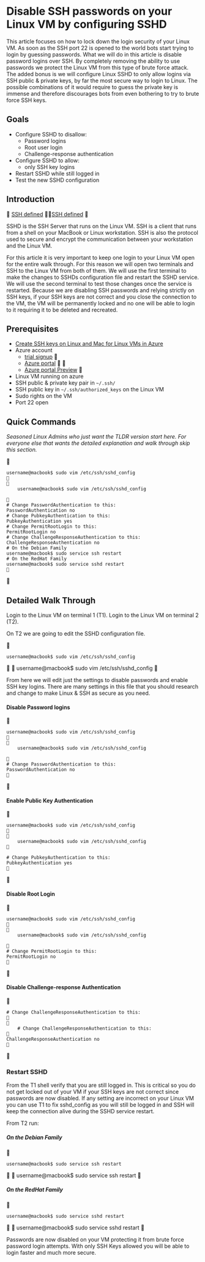 <properties
	pageTitle="Disable SSH passwords on your Linux VM by configuring SSHD | Azure"
	description="Secure your Linux VM on Azure by disabling password logins for SSH."
	services="virtual-machines-linux"
	documentationCenter=""
	authors="vlivech"
	manager="timlt"
	editor=""
	tags="" />

<tags
	ms.service="virtual-machines-linux"
	ms.workload="infrastructure-services"
	ms.tgt_pltfrm="vm-linux"
	ms.devlang="na"
	ms.topic="article"
	ms.date="08/26/2016"
	wacn.date=""
	ms.author="v-livech"/>

# Disable SSH passwords on your Linux VM by configuring SSHD

This article focuses on how to lock down the login security of your Linux VM.  As soon as the SSH port 22 is opened to the world bots start trying to login by guessing passwords.  What we will do in this article is disable password logins over SSH.  By completely removing the ability to use passwords we protect the Linux VM from this type of brute force attack.  The added bonus is we will configure Linux SSHD to only allow logins via SSH public & private keys, by far the most secure way to login to Linux.  The possible combinations of it would require to guess the private key is immense and therefore discourages bots from even bothering to try to brute force SSH keys.


## Goals

- Configure SSHD to disallow:
  - Password logins
  - Root user login
  - Challenge-response authentication
- Configure SSHD to allow:
  - only SSH key logins
- Restart SSHD while still logged in
- Test the new SSHD configuration

## Introduction


[SSH defined](https://en.wikipedia.org/wiki/Secure_Shell)


[SSH defined](https://zh.wikipedia.org/wiki/Secure_Shell)


SSHD is the SSH Server that runs on the Linux VM.  SSH is a client that runs from a shell on your MacBook or Linux workstation.  SSH is also the protocol used to secure and encrypt the communication between your workstation and the Linux VM.

For this article it is very important to keep one login to your Linux VM open for the entire walk through.  For this reason we will open two terminals and SSH to the Linux VM from both of them.  We will use the first terminal to make the changes to SSHDs configuration file and restart the SSHD service.  We will use the second terminal to test those changes once the service is restarted.  Because we are disabling SSH passwords and relying strictly on SSH keys, if your SSH keys are not correct and you close the connection to the VM, the VM will be permanently locked and no one will be able to login to it requiring it to be deleted and recreated.

## Prerequisites

- [Create SSH keys on Linux and Mac for Linux VMs in Azure](/documentation/articles/virtual-machines-linux-mac-create-ssh-keys/)
- Azure account
  - [trial signup](/pricing/1rmb-trial/)

  - [Azure portal](http://portal.azure.cn)


  - [Azure portal Preview](http://portal.azure.cn)

- Linux VM running on azure
- SSH public & private key pair in `~/.ssh/`
- SSH public key in `~/.ssh/authorized_keys` on the Linux VM
- Sudo rights on the VM
- Port 22 open

## Quick Commands

_Seasoned Linux Admins who just want the TLDR version start here.  For everyone else that wants the detailed explanation and walk through skip this section._


```
username@macbook$ sudo vim /etc/ssh/sshd_config


	username@macbook$ sudo vim /etc/ssh/sshd_config
	

# Change PasswordAuthentication to this:
PasswordAuthentication no
# Change PubkeyAuthentication to this:
PubkeyAuthentication yes
# Change PermitRootLogin to this:
PermitRootLogin no
# Change ChallengeResponseAuthentication to this:
ChallengeResponseAuthentication no
# On the Debian Family
username@macbook$ sudo service ssh restart
# On the RedHat Family
username@macbook$ sudo service sshd restart

```


## Detailed Walk Through

Login to the Linux VM on terminal 1 (T1).  Login to the Linux VM on terminal 2 (T2).

On T2 we are going to edit the SSHD configuration file.  


```
username@macbook$ sudo vim /etc/ssh/sshd_config
```


	username@macbook$ sudo vim /etc/ssh/sshd_config


From here we will edit just the settings to disable passwords and enable SSH key logins.  There are many settings in this file that you should research and change to make Linux & SSH as secure as you need.

#### Disable Password logins


```
username@macbook$ sudo vim /etc/ssh/sshd_config


	username@macbook$ sudo vim /etc/ssh/sshd_config
	

# Change PasswordAuthentication to this:
PasswordAuthentication no

```


#### Enable Public Key Authentication


```
username@macbook$ sudo vim /etc/ssh/sshd_config


	username@macbook$ sudo vim /etc/ssh/sshd_config


# Change PubkeyAuthentication to this:
PubkeyAuthentication yes

```


#### Disable Root Login


```
username@macbook$ sudo vim /etc/ssh/sshd_config


	username@macbook$ sudo vim /etc/ssh/sshd_config
	

# Change PermitRootLogin to this:
PermitRootLogin no

```


#### Disable Challenge-response Authentication


```
# Change ChallengeResponseAuthentication to this:


	# Change ChallengeResponseAuthentication to this:

ChallengeResponseAuthentication no

```


### Restart SSHD

From the T1 shell verify that you are still logged in.  This is critical so you do not get locked out of your VM if your SSH keys are not correct since passwords are now disabled.  If any setting are incorrect on your Linux VM you can use T1 to fix sshd_config as you will still be logged in and SSH will keep the connection alive during the SSHD service restart.

From T2 run:

##### On the Debian Family


```
username@macbook$ sudo service ssh restart
```


	username@macbook$ sudo service ssh restart


##### On the RedHat Family


```
username@macbook$ sudo service sshd restart
```


	username@macbook$ sudo service sshd restart


Passwords are now disabled on your VM protecting it from brute force password login attempts.  With only SSH Keys allowed you will be able to login faster and much more secure.
